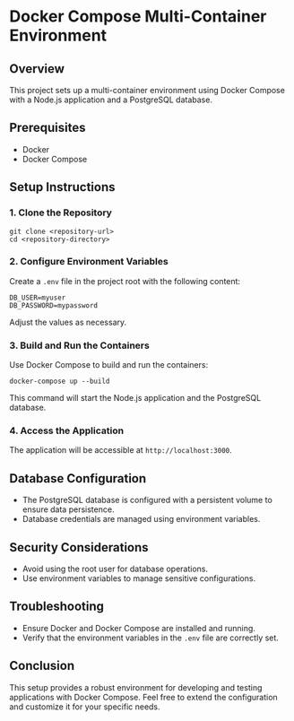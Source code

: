 # Docker Compose Multi-Container Environment

## Overview
This project sets up a multi-container environment using Docker Compose with a Node.js application and a PostgreSQL database.

## Prerequisites
- Docker
- Docker Compose

## Setup Instructions

### 1. Clone the Repository
```
git clone <repository-url>
cd <repository-directory>
```

### 2. Configure Environment Variables
Create a `.env` file in the project root with the following content:
```
DB_USER=myuser
DB_PASSWORD=mypassword
```
Adjust the values as necessary.

### 3. Build and Run the Containers
Use Docker Compose to build and run the containers:
```
docker-compose up --build
```
This command will start the Node.js application and the PostgreSQL database.

### 4. Access the Application
The application will be accessible at `http://localhost:3000`.

## Database Configuration
- The PostgreSQL database is configured with a persistent volume to ensure data persistence.
- Database credentials are managed using environment variables.

## Security Considerations
- Avoid using the root user for database operations.
- Use environment variables to manage sensitive configurations.

## Troubleshooting
- Ensure Docker and Docker Compose are installed and running.
- Verify that the environment variables in the `.env` file are correctly set.

## Conclusion
This setup provides a robust environment for developing and testing applications with Docker Compose. Feel free to extend the configuration and customize it for your specific needs.
